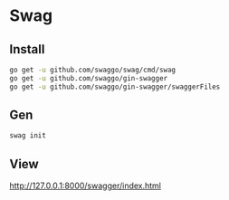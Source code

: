 # Swag

## Install
```bash
go get -u github.com/swaggo/swag/cmd/swag
go get -u github.com/swaggo/gin-swagger
go get -u github.com/swaggo/gin-swagger/swaggerFiles
```

## Gen
```bash
swag init
```

## View

http://127.0.0.1:8000/swagger/index.html